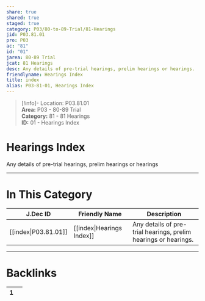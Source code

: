 ```yaml
---  
share: true  
shared: true  
staged: true  
category: P03/80-to-89-Trial/81-Hearings  
jid: P03.81.01  
pro: P03  
ac: "81"  
id: "01"  
jarea: 80-89 Trial  
jcat: 81 Hearings  
desc: Any details of pre-trial hearings, prelim hearings or hearings.  
friendlyname: Hearings Index  
title: index  
alias: P03-81-01, Hearings Index  
---  
```

  
>[!info]- Location: P03.81.01  
>**Area:** P03 - 80-89 Trial  
>**Category:** 81 - 81 Hearings  
>**ID:** 01 - Hearings Index  
  
# Hearings Index  
  
Any details of pre-trial hearings, prelim hearings or hearings  
   
  
  
---  
# In This Category  
  
| J.Dec ID                                                                     | Friendly Name                                                                     | Description                                                     |  
| ---------------------------------------------------------------------------- | --------------------------------------------------------------------------------- | --------------------------------------------------------------- |  
| [[index\|P03.81.01]] | [[index\|Hearings Index]] | Any details of pre-trial hearings, prelim hearings or hearings. |  
  
  
---  
# Backlinks  
<div><table class="dataview table-view-table"><thead class="table-view-thead"><tr class="table-view-tr-header"><th class="table-view-th"><span></span><span class="dataview small-text">1</span></th><th class="table-view-th"><span></span></th></tr></thead><tbody class="table-view-tbody"></tbody></table></div>